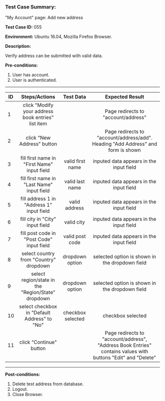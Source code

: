 
### Test Case Summary:

"My Account" page: Add new address

**Test Case ID:** 055

**Environment:** Ubuntu 16.04, Mozilla Firefox Browser.

**Description:**

Verify address can be submitted with valid data.

**Pre-conditions:**
1. User has account.
2. User is authenticated.

---

|      ID       | Steps/Actions            |  Test Data  | Expected Result |
| ------------- |:------------------------:|:---------------:|:---------------:|
|       1       | click "Modify your address book entries" list item | | Page redirects to "account/address" 
|       2       | click "New Address" button|  | Page redirects to "account/address/add". Heading "Add Address" and form is shown
|       3       | fill first name in "First Name" input field | valid first name | inputed data appears in the input field                 
|       4       | fill first name in "Last Name" input field | valid last name | inputed data appears in the input field  
|       5       | fill address 1 in "Address 1" input field | valid address | inputed data appears in the input field                 
|       6       | fill city in "City" input field | valid city | inputed data appears in the input field              
|       7       | fill post code in "Post Code" input field | valid post code | inputed data appears in the input field                  
|       8       | select country from "Country" dropdown  | dropdown option  | selected option is shown in the dropdown field
|       9       | select region/state in the "Region/State" dropdown | dropdown option  | selected option is shown in the dropdown field
|      10       | select checkbox in "Default Address" to "No" | checkbox selected |  checkbox selected
|      11       | click "Continue" button | | Page redirects to "account/address", "Address Book Entries" contains values with buttons "Edit" and "Delete"
---

**Post-conditions:**
1. Delete test address from database.
2. Logout.
3. Close Browser.